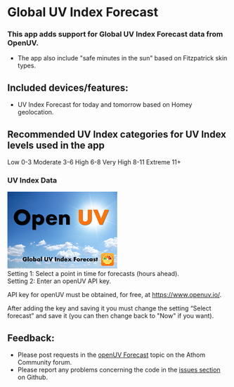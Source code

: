 # Global UV Index Forecast

### This app adds support for Global UV Index Forecast data from OpenUV.
* The app also include "safe minutes in the sun" based on Fitzpatrick skin types.

## Included devices/features:
* UV Index Forecast for today and tomorrow based on Homey geolocation.

## Recommended UV Index categories for UV Index levels used in the app
Low 0-3
Moderate 3-6
High 6-8
Very High 8-11
Extreme 11+

### UV Index Data
<a href="https://github.com/JohanBendz/io.openuv">
  <img src="https://raw.githubusercontent.com/JohanBendz/io.openuv/beta/assets/images/small.png">
</a>
<br>Setting 1: Select a point in time for forecasts (hours ahead).
<br>Setting 2: Enter an openUV API key.

API key for openUV must be obtained, for free, at https://www.openuv.io/.

After adding the key and saving it you must change the setting “Select forecast” and save it (you can then change back to "Now" if you want).

## Feedback:
* Please post requests in the [openUV Forecast](https://community.athom.com/t/openUV/) topic on the Athom Community forum.
* Please report any problems concerning the code in the [issues section](https://github.com/JohanBendz/io.openuv/issues) on Github.

